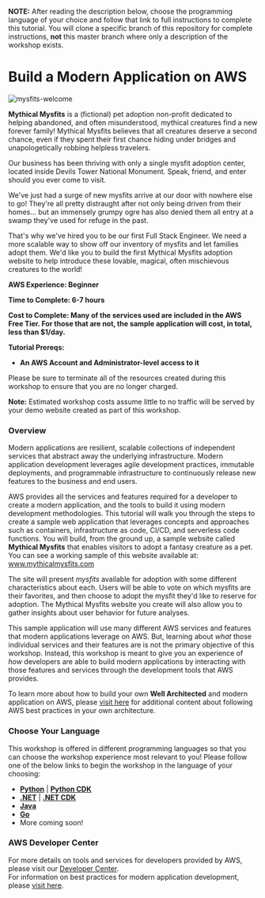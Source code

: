 **NOTE:** After reading the description below, choose the programming language of your choice and follow that link to full instructions to complete this tutorial.  You will clone a specific branch of this repository for complete instructions, **not** this master branch where only a description of the workshop exists.

# Build a Modern Application on AWS

![mysfits-welcome](/images/mysfits-welcome.png)

**Mythical Mysfits** is a (fictional) pet adoption non-profit dedicated to helping abandoned, and often misunderstood, mythical creatures find a new forever family! Mythical Mysfits believes that all creatures deserve a second chance, even if they spent their first chance hiding under bridges and unapologetically robbing helpless travelers.

Our business has been thriving with only a single mysfit adoption center, located inside Devils Tower National Monument. Speak, friend, and enter should you ever come to visit.

We've just had a surge of new mysfits arrive at our door with nowhere else to go!  They're all pretty distraught after not only being driven from their homes... but an immensely grumpy ogre has also denied them all entry at a swamp they've used for refuge in the past.  

That's why we've hired you to be our first Full Stack Engineer. We need a more scalable way to show off our inventory of mysfits and let families adopt them. We'd like you to build the first Mythical Mysfits adoption website to help introduce these lovable, magical, often mischievous creatures to the world!

**AWS Experience: Beginner**

**Time to Complete: 6-7 hours**

**Cost to Complete: Many of the services used are included in the AWS Free Tier. For those that are not, the sample application will cost, in total, less than $1/day.**

**Tutorial Prereqs:**

* **An AWS Account and Administrator-level access to it**

Please be sure to terminate all of the resources created during this workshop to ensure that you are no longer charged.

**Note:**  Estimated workshop costs assume little to no traffic will be served by your demo website created as part of this workshop.

### **Overview**

Modern applications are resilient, scalable collections of independent services that abstract away the underlying infrastructure. Modern application development leverages agile development practices, immutable deployments, and programmable infrastructure to continuously release new features to the business and end users.

AWS provides all the services and features required for a developer to create a modern application, and the tools to build it using modern development methodologies.  This tutorial will walk you through the steps to create a sample web application that leverages concepts and approaches such as containers, infrastructure as code, CI/CD, and serverless code functions.  You will build, from the ground up, a sample website called **Mythical Mysfits** that enables visitors to adopt a fantasy creature as a pet.  You can see a working sample of this website available at: www.mythicalmysfits.com

The site will present *mysfits* available for adoption with some different characteristics about each. Users will be able to vote on which mysfits are their favorites, and then choose to adopt the mysfit they'd like to reserve for adoption.  The Mythical Mysfits website you create will also allow you to gather insights about user behavior for future analyses.

This sample application will use many different AWS services and features that modern applications leverage on AWS. But, learning about *what* those individual services and their features are is not the primary objective of this workshop.  Instead, this workshop is meant to give you an experience of *how* developers are able to build modern applications by interacting with those features and services through the development tools that AWS provides.

To learn more about how to build your own **Well Architected** and modern application on AWS, please [visit here](https://aws.amazon.com/architecture/well-architected/) for additional content about following AWS best practices in your own architecture.

### **Choose Your Language**

This workshop is offered in different programming languages so that you can choose the workshop experience most relevant to you!  Please follow one of the below links to begin the workshop in the language of your choosing:

* [**Python**](https://github.com/aws-samples/aws-modern-application-workshop/tree/python) | [**Python CDK**](https://github.com/aws-samples/aws-modern-application-workshop/tree/python-cdk)
* [**.NET**](https://github.com/aws-samples/aws-modern-application-workshop/tree/dotnet) | [**.NET CDK**](https://github.com/aws-samples/aws-modern-application-workshop/tree/dotnet-cdk)
* [**Java**](https://github.com/aws-samples/aws-modern-application-workshop/tree/java)
* [**Go**](https://github.com/aws-samples/aws-modern-application-workshop/tree/go)
* More coming soon!


### AWS Developer Center
For more details on tools and services for developers provided by AWS, please visit our [Developer Center](https://developer.aws).<br/>
For information on best practices for modern application development, please [visit here](https://aws.amazon.com/modern-apps/).
